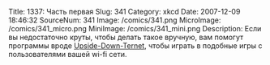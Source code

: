 Title: 1337: Часть первая 
Slug: 341 
Category: xkcd 
Date: 2007-12-09 18:46:32 
SourceNum: 341 
Image: /comics/341.png 
MicroImage: /comics/341_micro.png 
MiniImage: /comics/341_mini.png 
Description: Если вы недостаточно круты, чтобы делать такое вручную, вам помогут программы вроде <a href=http://www.ex-parrot.com/~pete/upside-down-ternet.html>Upside-Down-Ternet</a>, чтобы играть в подобные игры с пользователями вашей wi-fi сети. 

